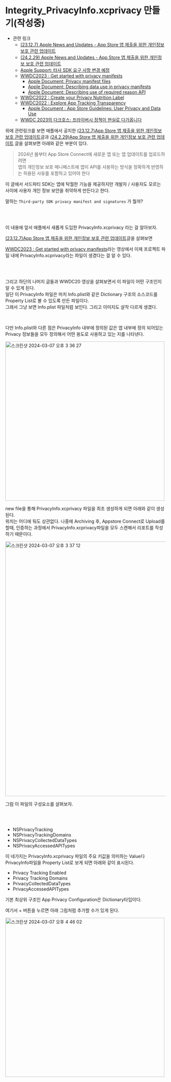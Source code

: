 # Integrity_PrivacyInfo.xcprivacy 만들기(작성중)
- 관련 링크
    - [(23.12.7) Apple News and Updates - App Store 앱 제출을 위한 개인정보 보호 관련 업데이트](https://developer.apple.com/kr/news/?id=r1henawx)
    - [(24.2.29) Apple News and Updates - App Store 앱 제출을 위한 개인정보 보호 관련 업데이트](https://developer.apple.com/kr/news/?id=3d8a9yyh)
    - [Apple Support: 타사 SDK 요구 사항 변경 예정
](https://developer.apple.com/kr/support/third-party-SDK-requirements)
    - [WWDC2023 : Get started with privacy manifests](https://developer.apple.com/videos/play/wwdc2023/10060/)
        - [Apple Document: Privacy manifest files](https://developer.apple.com/documentation/bundleresources/privacy_manifest_files)
        - [Apple Document: Describing data use in privacy manifests](https://developer.apple.com/documentation/bundleresources/privacy_manifest_files/describing_data_use_in_privacy_manifests)
        - [Apple Document: Describing use of required reason API](https://developer.apple.com/documentation/bundleresources/privacy_manifest_files/describing_use_of_required_reason_api)
    - [WWDC2022 : Create your Privacy Nutrition Label](https://developer.apple.com/videos/play/wwdc2022/10167)
    - [WWDC2022 : Explore App Tracking Transparency](https://developer.apple.com/videos/play/wwdc2022/10166)
        - [Apple Document : App Store Guidelines: User Privacy and Data Use](https://developer.apple.com/app-store/user-privacy-and-data-use/)
    - [WWDC 2023의 다크호스: 프라이버시 정책이 현실로 다가옵니다](https://www.branch.io/ko/resources/blog/wwdc-2023%EC%9D%98-%EB%8B%A4%ED%81%AC%ED%98%B8%EC%8A%A4-%ED%94%84%EB%9D%BC%EC%9D%B4%EB%B2%84%EC%8B%9C-%EC%A0%95%EC%B1%85%EC%9D%B4-%ED%98%84%EC%8B%A4%EB%A1%9C-%EB%8B%A4%EA%B0%80%EC%98%B5%EB%8B%88/?__cf_chl_rt_tk=KiinSr7TWFFZHjEkvGXwoe5_Ih51JdkK9IAbekYm.0Y-1709797802-0.0.1.1-2026)



위에 관련링크를 보면 애플에서 공지한 [(23.12.7)App Store 앱 제출을 위한 개인정보 보호 관련 업데이트](https://developer.apple.com/kr/news/?id=r1henawx)글과 [(24.2.29)App Store 앱 제출을 위한 개인정보 보호 관련 업데이트](https://developer.apple.com/kr/news/?id=r1henawx) 글을 살펴보면 아래와 같은 부분이 있다.  

> 2024년 봄부터 App Store Connect에 새로운 앱 또는 앱 업데이트를 업로드하려면  
> 앱의 개인정보 보호 매니페스트에 앱이 API를 사용하는 방식을 정확하게 반영하는 허용된 사유를 포함하고 있어야 한다  

이 글에서  서드파티 SDK는 앱에 탁월한 기능을 제공하지만 개발자 / 사용자도 모르는 사이에 사용자 개인 정보 보안을 취약하게 만든다고 한다. 

말하는 `Third-party SDK privacy manifest and signatures` 가 뭘까?

<br><br>

이 내용에 앞서 애플에서 새롭게 도입한 PrivacyInfo.xcprivacy 라는 걸 알아보자. 

[(23.12.7)App Store 앱 제출을 위한 개인정보 보호 관련 업데이트](https://developer.apple.com/kr/news/?id=r1henawx)글을 살펴보면 

[WWDC2023 : Get started with privacy manifests](https://developer.apple.com/videos/play/wwdc2023/10060/)라는 영상에서 이제 프로젝트 파일 내에 PrivacyInfo.xcprivacy라는 파일이 생겼다는 걸 알 수 있다.  

<br><br>

그리고 하단의 나머지 글들과 WWDC20 영상을 살펴보면서 이 파일이 어떤 구조인지 알 수 있게 된다.  
일단 이 PrivacyInfo 파일은 마치 Info.plist와 같은 Dictionary 구조의 소스코드를 Property List로 볼 수 있도록 만든 파일이다.  
그래서 그냥 보면 Info.plist 파일처럼 보인다.  그리고 이미지도 살작 다르게 생겼다.  

<br>

다만 Info.plist와 다른 점은 PrivacyInfo 내부에 정의된 값은 앱 내부에 정의 되어있는 Privacy 정보들을 모두 정의해서 어떤 용도로 사용하고 있는 지를 나타낸다.  

<img width="500" alt="스크린샷 2024-03-07 오후 3 36 27" src="https://github.com/isGeekCode/TIL/assets/76529148/d1ba4282-708a-4fda-bcb5-8f0355fb8bb8">

new file을 통해 PrivacyInfo.xcprivacy 파일을 최초 생성하게 되면 아래와 같이 생성된다.  
위치는 어디에 둬도 상관없다. 나중에 Archiving 후, Appstore Connect로 Upload를 할때, 인증하는 과정에서 PrivacyInfo.xcprivacy파일을 모두 스캔해서 리포트를 작성하기 때문이다.  

<img width="800" alt="스크린샷 2024-03-07 오후 3 37 12" src="https://github.com/isGeekCode/TIL/assets/76529148/eaa65333-445c-4280-852d-c62a054f3aaf">


그럼 이 파일의 구성요소를 살펴보자.  

<br><br>

- NSPrivacyTracking
- NSPrivacyTrackingDomains
- NSPrivacyCollectedDataTypes
- NSPrivacyAccessedAPITypes


이 네가지는 PrivacyInfo.xcprivacy 파일의 주요 키값을 의미하는 Value다 
PrivacyInfo파일을 Property List로 보게 되면 아래와 같이 표시된다.  

- Privacy Tracking Enabled
- Privacy Tracking Domains
- PrivacyCollectedDataTypes
- PrivacyAccessedAPITypes


기본 최상위 구조인 App Privacy Configuration은 Dictionary타입이다. 

여기서 + 버튼을 누르면 아래 그림처럼 추가할 수가 있게 된다.  

<img width="500" alt="스크린샷 2024-03-07 오후 4 46 02" src="https://github.com/isGeekCode/TIL/assets/76529148/bac37aac-66df-4f62-ae55-fb7ee4311d2f">

<br><br>


